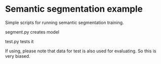 # Semantic segmentation example

Simple scripts for running semantic segmentation training. 

segment.py creates model 

test.py tests it

If using, please note that data for test is also used for evaluating. So this is very biased.
